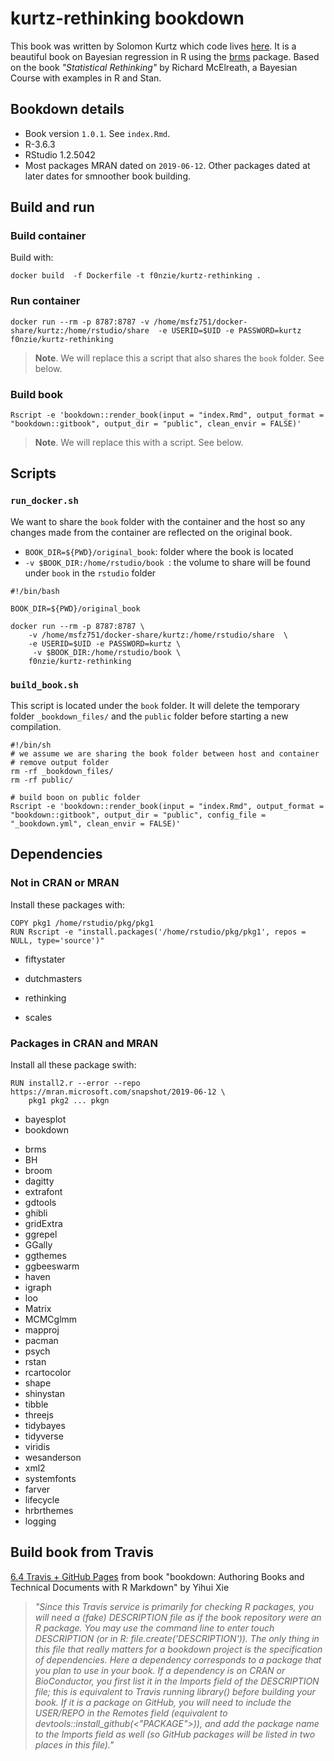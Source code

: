 # kurtz-rethinking bookdown

This book was written by Solomon Kurtz which code lives [here](https://github.com/ASKurz/Statistical_Rethinking_with_brms_ggplot2_and_the_tidyverse). It is a beautiful book on Bayesian regression in R using the [brms](https://statmodeling.stat.columbia.edu/2017/01/10/r-packages-interfacing-stan-brms/) package. Based on the book *"Statistical Rethinking"* by Richard McElreath, a Bayesian Course with examples in R and Stan. 


## Bookdown details
* Book version `1.0.1`. See `index.Rmd`.
* R-3.6.3
* RStudio 1.2.5042
* Most packages MRAN dated on `2019-06-12`. Other packages dated at later dates for smnoother book building.


## Build and run

### Build container

Build with:

```
docker build  -f Dockerfile -t f0nzie/kurtz-rethinking .
```


### Run container

```
docker run --rm -p 8787:8787 -v /home/msfz751/docker-share/kurtz:/home/rstudio/share  -e USERID=$UID -e PASSWORD=kurtz f0nzie/kurtz-rethinking
```

> **Note**. We will replace this a script that also shares the `book` folder. See below.


### Build book

```
Rscript -e 'bookdown::render_book(input = "index.Rmd", output_format = "bookdown::gitbook", output_dir = "public", clean_envir = FALSE)'
```

> **Note**. We will replace this with a script. See below.



## Scripts

### `run_docker.sh`

We want to share the `book` folder with the container and the host so any changes made from the container are reflected on the original book.

*   `BOOK_DIR=${PWD}/original_book`: folder where the book is located
*   `-v $BOOK_DIR:/home/rstudio/book `: the volume to share will be found under `book` in the `rstudio` folder

```
#!/bin/bash

BOOK_DIR=${PWD}/original_book

docker run --rm -p 8787:8787 \
    -v /home/msfz751/docker-share/kurtz:/home/rstudio/share  \
    -e USERID=$UID -e PASSWORD=kurtz \
     -v $BOOK_DIR:/home/rstudio/book \
    f0nzie/kurtz-rethinking
```



### `build_book.sh`

This script is located under the `book` folder. It will delete the temporary folder `_bookdown_files/` and the `public` folder before starting a new compilation.

```
#!/bin/sh
# we assume we are sharing the book folder between host and container
# remove output folder
rm -rf _bookdown_files/
rm -rf public/

# build boon on public folder
Rscript -e 'bookdown::render_book(input = "index.Rmd", output_format = "bookdown::gitbook", output_dir = "public", config_file = "_bookdown.yml", clean_envir = FALSE)'
```




## Dependencies



### Not in CRAN or MRAN

Install these packages with:

```
COPY pkg1 /home/rstudio/pkg/pkg1
RUN Rscript -e "install.packages('/home/rstudio/pkg/pkg1', repos = NULL, type='source')"
```

*   fiftystater

*   dutchmasters

*   rethinking

*   scales

### Packages in CRAN and MRAN

Install all these package swith:

```
RUN install2.r --error --repo https://mran.microsoft.com/snapshot/2019-06-12 \
	pkg1 pkg2 ... pkgn
```



*   bayesplot 
*   bookdown 

-   brms 
-   BH 
-   broom 
-   dagitty 
-   extrafont 
-   gdtools 
-   ghibli 
-   gridExtra 
-   ggrepel 
-   GGally 
-   ggthemes 
-   ggbeeswarm 
-   haven 
-   igraph 
-   loo 
-   Matrix 
-   MCMCglmm 
-   mapproj 
-   pacman 
-   psych 
-   rstan 
-   rcartocolor 
-   shape 
-   shinystan 
-   tibble 
-   threejs 
-   tidybayes 
-   tidyverse 
-   viridis 
-   wesanderson 
-   xml2
-   systemfonts 
-   farver 
-   lifecycle
-   hrbrthemes
-   logging 

## Build book from Travis

[6.4 Travis + GitHub Pages](https://musing-aryabhata-b16338.netlify.app/travis-ghpages.html) from book "bookdown: Authoring Books and Technical Documents with R Markdown" by Yihui Xie

> *"Since this Travis service is primarily for checking R packages, you will need a (fake) DESCRIPTION file as if the book repository were an R package. You may use the command line to enter touch DESCRIPTION (or in R: file.create('DESCRIPTION')). The only thing in this file that really matters for a bookdown project is the specification of dependencies. Here a dependency corresponds to a package that you plan to use in your book. If a dependency is on CRAN or BioConductor, you first list it in the Imports field of the DESCRIPTION file; this is equivalent to Travis running library(<PACKAGE>) before building your book. If it is a package on GitHub, you will need to include the USER/REPO in the Remotes field (equivalent to devtools::install_github(<"PACKAGE">)), and add the package name to the Imports field as well (so GitHub packages will be listed in two places in this file)."*

